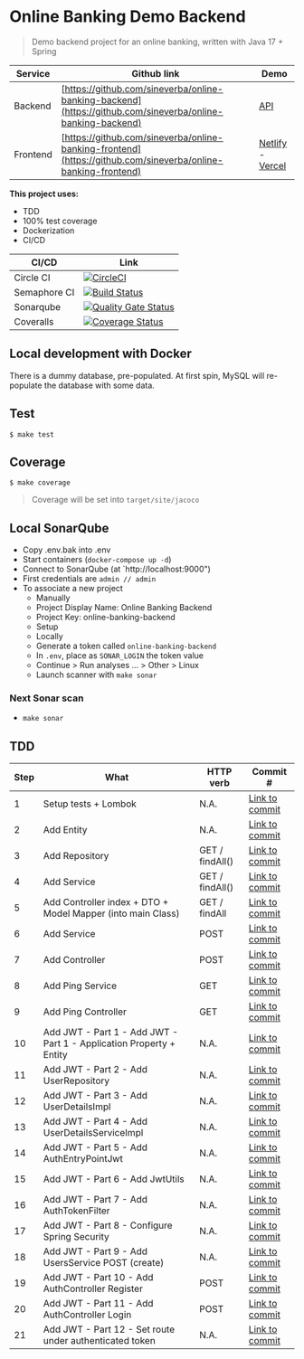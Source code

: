 Online Banking Demo Backend
===========================

> Demo backend project for an online banking, written with Java 17 + Spring

| Service | Github link | Demo |
| ------- | ----------- | ---- |
| Backend | [https://github.com/sineverba/online-banking-backend](https://github.com/sineverba/online-banking-backend) | [API](https://online-banking-demo-api.herokuapp.com/api/v1) |
| Frontend | [https://github.com/sineverba/online-banking-frontend](https://github.com/sineverba/online-banking-frontend) | [Netlify](https://online-banking-frontend.netlify.app/) - [Vercel](https://online-banking-frontend.vercel.app/) |

__This project uses:__

+ TDD
+ 100% test coverage
+ Dockerization
+ CI/CD

| CI/CD | Link |
| ----- | ---- |
| Circle CI | [![CircleCI](https://circleci.com/gh/sineverba/online-banking-backend.svg?style=svg)](https://circleci.com/gh/sineverba/online-banking-backend) |
| Semaphore CI | [![Build Status](https://sineverba.semaphoreci.com/badges/online-banking-backend.svg)](https://sineverba.semaphoreci.com/projects/online-banking-backend) |
| Sonarqube | [![Quality Gate Status](https://sonarcloud.io/api/project_badges/measure?project=sineverba_online-banking-backend&metric=alert_status)](https://sonarcloud.io/dashboard?id=sineverba_online-banking-backend) |
| Coveralls | [![Coverage Status](https://coveralls.io/repos/github/sineverba/online-banking-backend/badge.svg?branch=master)](https://coveralls.io/github/sineverba/online-banking-backend?branch=master) |

## Local development with Docker

There is a dummy database, pre-populated. At first spin, MySQL will re-populate the database with some data.


## Test
`$ make test`

## Coverage
`$ make coverage`

> Coverage will be set into `target/site/jacoco`

## Local SonarQube

+ Copy .env.bak into .env
+ Start containers (`docker-compose up -d`)
+ Connect to SonarQube (at `http://localhost:9000")
+ First credentials are `admin // admin`
+ To associate a new project
  + Manually
  + Project Display Name: Online Banking Backend
  + Project Key: online-banking-backend
  + Setup
  + Locally
  + Generate a token called `online-banking-backend`
  + In `.env`, place as `SONAR_LOGIN` the token value
  + Continue > Run analyses ... > Other > Linux
  + Launch scanner with `make sonar`

### Next Sonar scan

+ `make sonar`

## TDD

| Step | What | HTTP verb | Commit # |
| ---- | ---- | --------- | -------- |
| 1 | Setup tests + Lombok | N.A. | [Link to commit](https://github.com/sineverba/online-banking-backend/commit/ca5e5863ecd7434422b41708fb55db6a5f5b77ac) |
| 2 | Add Entity | N.A. | [Link to commit](https://github.com/sineverba/online-banking-backend/commit/9ebeddc0020e7e1246ad65c3068fbe59b54688b2) |
| 3 | Add Repository | GET / findAll() | [Link to commit](https://github.com/sineverba/online-banking-backend/commit/af84fa1dfda955b0fe779dc249cd447d573b5f6f) |
| 4 | Add Service | GET / findAll() | [Link to commit](https://github.com/sineverba/online-banking-backend/commit/0fba806b852d2ca84b1d67a4f4f859261fba9907) |
| 5 | Add Controller index + DTO + Model Mapper (into main Class) | GET / findAll | [Link to commit](https://github.com/sineverba/online-banking-backend/commit/4aabe04ad4f21f3e342d33edff7832ab92e1e551) |
| 6 | Add Service | POST | [Link to commit](https://github.com/sineverba/online-banking-backend/commit/3915553d740e95f711245cb38b621b6ea981d641) |
| 7 | Add Controller | POST | [Link to commit](https://github.com/sineverba/online-banking-backend/commit/0f9eebb849d3785065d7f37ac252c34ff30a0a56) |
| 8 | Add Ping Service | GET | [Link to commit](https://github.com/sineverba/online-banking-backend/commit/82745431e03beb29638afbdeff1619da031eff7b) |
| 9 | Add Ping Controller | GET | [Link to commit](https://github.com/sineverba/online-banking-backend/commit/6281f4e0827475dd22763fce23f798f37218f919) |
| 10 | Add JWT - Part 1 - Add JWT - Part 1 - Application Property + Entity | N.A. | [Link to commit](https://github.com/sineverba/online-banking-backend/commit/ca9306602b5581414262e0024cfae3c720eee506) |
| 11 | Add JWT - Part 2 - Add UserRepository | N.A. | [Link to commit](https://github.com/sineverba/online-banking-backend/commit/2de66cc0541b4dc6a5ef7e1e7eac36320c85de3e) |
| 12 | Add JWT - Part 3 - Add UserDetailsImpl | N.A. | [Link to commit](https://github.com/sineverba/online-banking-backend/commit/1ab5673f358bcf5607aa417009c3b5039efa8e45) |
| 13 | Add JWT - Part 4 - Add UserDetailsServiceImpl | N.A. | [Link to commit](https://github.com/sineverba/online-banking-backend/commit/14377c80d0f8dd1cd182f3cb26e3ca481a22efe6) |
| 14 | Add JWT - Part 5 - Add AuthEntryPointJwt | N.A. | [Link to commit](https://github.com/sineverba/online-banking-backend/commit/b803015087d0817de3549ae558e59a9bd39c0380) |
| 15 | Add JWT - Part 6 - Add JwtUtils | N.A. | [Link to commit](https://github.com/sineverba/online-banking-backend/commit/95f33c994582566c09776fb451bf59238e07dc75) |
| 16 | Add JWT - Part 7 - Add AuthTokenFilter | N.A. | [Link to commit](https://github.com/sineverba/online-banking-backend/commit/b9bd76f532a1f4ac75b209320115febf5288d5c4) |
| 17 | Add JWT - Part 8 - Configure Spring Security | N.A. | [Link to commit](https://github.com/sineverba/online-banking-backend/commit/5c5a2231f1dc127c2030c91bcbf230c006744308) |
| 18 | Add JWT - Part 9 - Add UsersService POST (create) | N.A. | [Link to commit](https://github.com/sineverba/online-banking-backend/commit/59e66d093863d88f771b87350bb076d86759dcba) |
| 19 | Add JWT - Part 10 - Add AuthController Register | POST | [Link to commit](https://github.com/sineverba/online-banking-backend/commit/4b424a76e3c4b2f90768f07843bfda84585db260) |
| 20 | Add JWT - Part 11 - Add AuthController Login | POST | [Link to commit](https://github.com/sineverba/online-banking-backend/commit/c16a2e40a1b76959771b269c9fc94250ec42acc5) |
| 21 | Add JWT - Part 12 - Set route under authenticated token | N.A. | [Link to commit](https://github.com/sineverba/online-banking-backend/commit/73037762c84f04f419d405b8fee7f2c229625f35) |